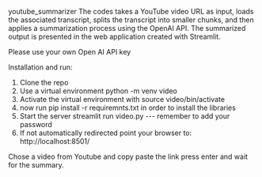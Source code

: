 youtube_summarizer
The codes takes a YouTube video URL as input, loads the associated transcript, splits the transcript into smaller chunks, and then applies a summarization process using the OpenAI API. The summarized output is presented in the web application created with Streamlit.

Please use your own Open AI API key

Installation and run:

1. Clone the repo
2. Use a virtual environment python -m venv video
3. Activate the virtual environment with source video/bin/activate
4. now run pip install -r requiremnts.txt in order to install the libraries
5. Start the server streamlit run video.py  --- remember to add your password
6. If not automatically redirected point your browser to: [
](http://localhost:8501/)http://localhost:8501/

Chose a video from Youtube and copy paste the link press enter and wait for the summary.
